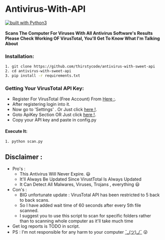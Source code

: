 # Antivirus-With-API
[![built with Python3](https://img.shields.io/badge/built%20with-Python3-red.svg)](https://www.python.org/)
<br>
<br>
**Scans The Computer For Viruses With All Antivirus Software's Results**<br>
**Please Check Working OF  VirusTotal, You'll Get To Know What I'm Talking About**
<br>
### Installation:

```bash
1. git clone https://github.com/thirstycode/antivirus-with-sweet-api
2. cd antivirus-with-sweet-api
3. pip install -r requirements.txt
```
### Getting Your VirusTotal API Key:


* Register For VirusTotal (Free Account) From [Here :](https://www.virustotal.com/#/join-us).
* After registering login into it.
* Now go to 'Settings' . Or Just click [here !](https://www.virustotal.com/#/settings/profile).
* Goto ApiKey Section OR Just click [here !](https://www.virustotal.com/#/settings/apikey).
* Copy your API key and paste in config.py

#### Execute It:
```bash
1. python scan.py
```
## Disclaimer :
- Pro's :
  - This Antivirus Will Never Expire. 😃
  - It'll Always Be Updated Since VirustTotal Is Always Updated
  - It Can Detect All Malwares, Viruses, Trojans , everything 😃
- Con's :
  - BIG unfortunate update : VirusTotal API has been restricted to 5 back to back scans.
  - So I have added wait time of 60 seconds after every  5th file scanned.
  - I suggest you to use this script to scan for specific folders rather than to scanning whole computer as it'll take much time
- Get log reports is TODO in script.
- PS : I'm not responsible for any harm to your computer [¯\_(ツ)_/¯](https://github.com/thirstycode/antivirus-with-sweet-api) 😜
